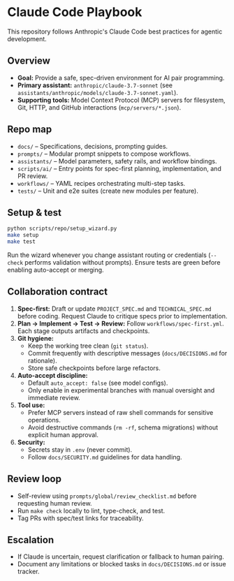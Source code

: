 # Claude Code Playbook

This repository follows Anthropic's Claude Code best practices for agentic development.

## Overview
- **Goal:** Provide a safe, spec-driven environment for AI pair programming.
- **Primary assistant:** `anthropic/claude-3.7-sonnet` (see `assistants/anthropic/models/claude-3.7-sonnet.yaml`).
- **Supporting tools:** Model Context Protocol (MCP) servers for filesystem, Git, HTTP, and GitHub interactions (`mcp/servers/*.json`).

## Repo map
- `docs/` – Specifications, decisions, prompting guides.
- `prompts/` – Modular prompt snippets to compose workflows.
- `assistants/` – Model parameters, safety rails, and workflow bindings.
- `scripts/ai/` – Entry points for spec-first planning, implementation, and PR review.
- `workflows/` – YAML recipes orchestrating multi-step tasks.
- `tests/` – Unit and e2e suites (create new modules per feature).

## Setup & test
```bash
python scripts/repo/setup_wizard.py
make setup
make test
```
Run the wizard whenever you change assistant routing or credentials (`--check` performs validation without prompts).
Ensure tests are green before enabling auto-accept or merging.

## Collaboration contract
1. **Spec-first:** Draft or update `PROJECT_SPEC.md` and `TECHNICAL_SPEC.md` before coding. Request Claude to critique specs prior to implementation.
2. **Plan → Implement → Test → Review:** Follow `workflows/spec-first.yml`. Each stage outputs artifacts and checkpoints.
3. **Git hygiene:**
   - Keep the working tree clean (`git status`).
   - Commit frequently with descriptive messages (`docs/DECISIONS.md` for rationale).
   - Store safe checkpoints before large refactors.
4. **Auto-accept discipline:**
   - Default `auto_accept: false` (see model configs).
   - Only enable in experimental branches with manual oversight and immediate review.
5. **Tool use:**
   - Prefer MCP servers instead of raw shell commands for sensitive operations.
   - Avoid destructive commands (`rm -rf`, schema migrations) without explicit human approval.
6. **Security:**
   - Secrets stay in `.env` (never commit).
   - Follow `docs/SECURITY.md` guidelines for data handling.

## Review loop
- Self-review using `prompts/global/review_checklist.md` before requesting human review.
- Run `make check` locally to lint, type-check, and test.
- Tag PRs with spec/test links for traceability.

## Escalation
- If Claude is uncertain, request clarification or fallback to human pairing.
- Document any limitations or blocked tasks in `docs/DECISIONS.md` or issue tracker.
